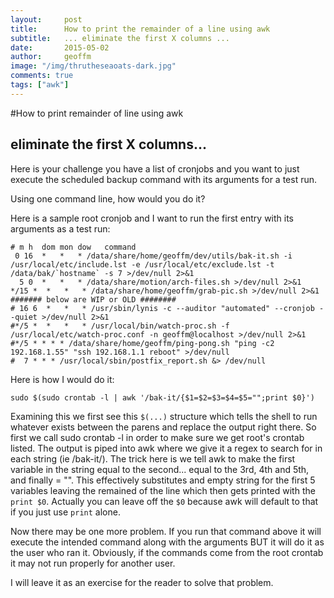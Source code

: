 ```yaml
---
layout:     post
title:      How to print the remainder of a line using awk
subtitle:   ... eliminate the first X columns ...
date:       2015-05-02
author:     geoffm
image: "/img/thrutheseaoats-dark.jpg"
comments: true
tags: ["awk"]
---
```


#How to print remainder of line using awk
## eliminate the first X columns...

Here is your challenge you have a list of cronjobs and you
want to just execute the scheduled backup command with its 
arguments for a test run.

Using one command line, how would you do it? 

Here is a sample root cronjob and I want to run the
first entry with its arguments as a test run:
 
```
# m h  dom mon dow   command
 0 16  *   *   * /data/share/home/geoffm/dev/utils/bak-it.sh -i /usr/local/etc/include.lst -e /usr/local/etc/exclude.lst -t /data/bak/`hostname` -s 7 >/dev/null 2>&1
  5 0  *   *   * /data/share/motion/arch-files.sh >/dev/null 2>&1
*/15 *  *   *   * /data/share/home/geoffm/grab-pic.sh >/dev/null 2>&1
####### below are WIP or OLD ########
# 16 6  *   *   * /usr/sbin/lynis -c --auditor "automated" --cronjob --quiet >/dev/null 2>&1
#*/5 *  *   *   * /usr/local/bin/watch-proc.sh -f /usr/local/etc/watch-proc.conf -n geoffm@localhost >/dev/null 2>&1
#*/5 * * * * /data/share/home/geoffm/ping-pong.sh "ping -c2 192.168.1.55" "ssh 192.168.1.1 reboot" >/dev/null
#  7 * * * /usr/local/sbin/postfix_report.sh &> /dev/null
```
<!--more-->

Here is how I would do it:

```
sudo $(sudo crontab -l | awk '/bak-it/{$1=$2=$3=$4=$5="";print $0}')
```

Examining this we first see this `$(...)` structure which tells
the shell to run whatever exists between the parens and replace the
output right there. So first we call sudo crontab -l in order to 
make sure we get root's crontab listed. The output is piped into
awk where we give it a regex to search for in each string (ie /bak-it/).
The trick here is we tell awk to make the first variable in the string 
equal to the second... equal to the 3rd, 4th and 5th, and finally = "".
This effectively substitutes and empty string for the first 5 variables
leaving the remained of the line which then gets printed with the 
`print $0`. Actually you can leave off the `$0` because awk will default
to that if you just use `print` alone.

Now there may be one more problem. If you run that command above it
will execute the intended command along with the arguments BUT it will
do it as the user who ran it. Obviously, if the commands come from the
root crontab it may not run properly for another user.

I will leave it as an exercise for the reader to solve that problem.


